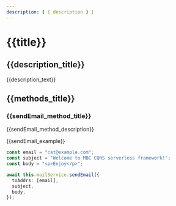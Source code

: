 ```yaml
---
description: { { description } }
---
```


# {{title}}

## {{description_title}}

{{description_text}}

## {{methods_title}}

### {{sendEmail_method_title}}

{{sendEmail_method_description}}

{{sendEmail_example}}

```ts
const email = "cat@example.com";
const subject = "Welcome to MBC CQRS serverless framework!";
const body = "<p>Enjoy</p>";

await this.mailService.sendEmail({
  toAddrs: [email],
  subject,
  body,
});
```
